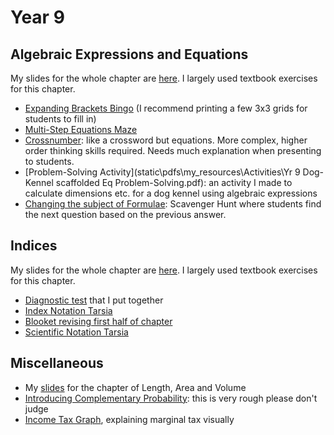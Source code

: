 # Year 9

## Algebraic Expressions and Equations
My slides for the whole chapter are [here](static\pdfs\my_resources\Slides\Year_9\Algebraic_Expressions.pdf). I largely used textbook exercises for this chapter.

* [Expanding Brackets Bingo](https://www.interactive-maths.com/expanding-single-brackets-qqi-bingo.html) (I recommend printing a few 3x3 grids for students to fill in)
* [Multi-Step Equations Maze](https://www.teacherspayteachers.com/Product/Solving-Multi-Step-Equations-with-Fractions-Digital-Maze-Activity-5074613)
* [Crossnumber](https://www.tes.com/teaching-resource/algebra-forming-equations-crossnumber-6139332): like a crossword but equations. More complex, higher order thinking skills required. Needs much explanation when presenting to students.
* [Problem-Solving Activity](static\pdfs\my_resources\Activities\Yr 9 Dog-Kennel scaffolded Eq Problem-Solving.pdf): an activity I made to calculate dimensions etc. for a dog kennel using algebraic expressions
* [Changing the subject of Formulae](https://www.teacherspayteachers.com/Product/Changing-subject-Rearranging-Formulae-Treasure-hunt-GREEN-Easy-999654): Scavenger Hunt where students find the next question based on the previous answer.


## Indices
My slides for the whole chapter are [here](static\pdfs\my_resources\Slides\Year_9\year9-indices-slides.pdf). I largely used textbook exercises for this chapter.

* [Diagnostic test](static\pdfs\my_resources\year-9-Diagnostic-Indices.pdf) that I put together
* [Index Notation Tarsia](static\pdfs\my_resources\Activities\indices-notation-tarsia.pdf)
* [Blooket revising first half of chapter](https://dashboard.blooket.com/set/683e299c46fe0cb8b31dd131)
* [Scientific Notation Tarsia](https://web.archive.org/web/20161229182934/https://dpsmsmath.wikispaces.com/file/view/1.06-scientificsquare.pdf)


## Miscellaneous
* My [slides](static\pdfs\my_resources\Slides\Year_9\year9-measurement.pdf) for the chapter of Length, Area and Volume
* [Introducing Complementary Probability](static\pdfs\my_resources\Slides\Year_9\complementary-probability-lesson-plan.pdf): this is very rough please don't judge
* [Income Tax Graph](https://www.geogebra.org/m/q59cepde), explaining marginal tax visually

